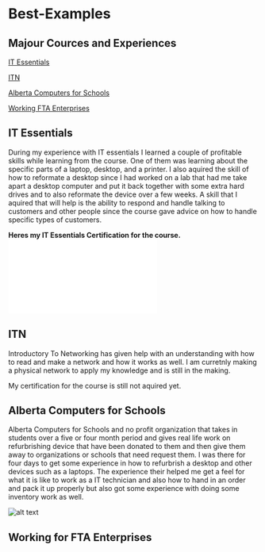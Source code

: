 # Best-Examples

## Majour Cources and Experiences

[IT Essentials](https//github.com/Representation-of-me/Best-Examples#it-essentials)

[ITN](https://github.com/Representation-of-me/Best-Examples#itn)

[Alberta Computers for Schools](https://github.com/Representation-of-me/Best-Examples#alberta-computers-for-schools)

[Working FTA Enterprises](https//github.com/Representation-of-me/Best-Examples#working-for-fta-enterprises)

## IT Essentials

During my experience with IT essentials I learned a couple of profitable skills while learning from the course. One of them was learning about the specific parts of a laptop, desktop, and a printer. I also aquired the skill of how to reformate a desktop since I had worked on a lab that had me take apart a desktop computer and put it back together with some extra hard drives and to also reformate the device over a few weeks. A skill that I aquired that will help is the ability to respond and handle talking to customers and other people since the course gave advice on how to handle specific types of customers.

**Heres my IT Essentials Certification for the course.**
![alt text](file://fs-052/studuser$/Gr12/g.elder/Downloads/GarethElder-2017+Feb+IT+Essentia-Certificate%20(1).pdf)

## ITN

Introductory To Networking has given help with an understanding with how to read and make a network and how it works as well.
I am curretnly making a physical network to apply my knowledge and is still in the making.

My certification for the course is still not aquired yet.

## Alberta Computers for Schools

Alberta Computers for Schools and no profit organization that takes in students over a five or four month period and gives real life work on refurbrishing device that have been donated to them and then give them away to organizations or schools that need request them. I was there for four days to get some experience in how to refurbrish a desktop and other devices such as a laptops. The experience their helped me get a feel for what it is like to work as a IT technician and also how to hand in an order and pack it up properly but also got some experience with doing some inventory work as well. 

![alt text]()

## Working for FTA Enterprises
